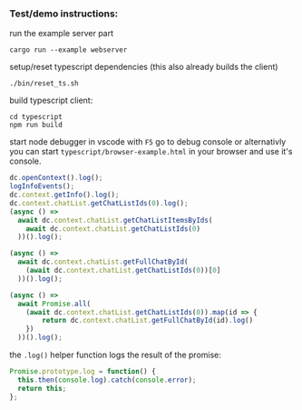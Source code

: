 ### Test/demo instructions:

run the example server part
```
cargo run --example webserver
```

setup/reset typescript dependencies
(this also already builds the client)
```
./bin/reset_ts.sh
```

build typescript client:
```
cd typescript
npm run build
```

start node debugger in vscode with `F5`
go to debug console or alternativly you can start `typescript/browser-example.html` in your browser and use it's console.

```js
dc.openContext().log();
logInfoEvents();
dc.context.getInfo().log();
dc.context.chatList.getChatListIds(0).log();
(async () =>
  await dc.context.chatList.getChatListItemsByIds(
    await dc.context.chatList.getChatListIds(0)
  ))().log();

(async () =>
  await dc.context.chatList.getFullChatById(
    (await dc.context.chatList.getChatListIds(0))[0]
  ))().log();

(async () =>
  await Promise.all(
    (await dc.context.chatList.getChatListIds(0)).map(id => {
        return dc.context.chatList.getFullChatById(id).log()
    })
  ))().log();
```

the `.log()` helper function logs the result of the promise:

```js
Promise.prototype.log = function() {
  this.then(console.log).catch(console.error);
  return this;
};
```
